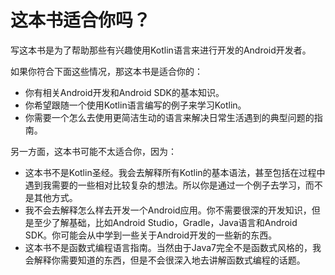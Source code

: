 # 这本书适合你吗？

写这本书是为了帮助那些有兴趣使用Kotlin语言来进行开发的Android开发者。

如果你符合下面这些情况，那这本书是适合你的：
- 你有相关Android开发和Android SDK的基本知识。
- 你希望跟随一个使用Kotlin语言编写的例子来学习Kotlin。
- 你需要一个怎么去使用更简洁生动的语言来解决日常生活遇到的典型问题的指南。

另一方面，这本书可能不太适合你，因为：
- 这本书不是Kotlin圣经。我会去解释所有Kotlin的基本语法，甚至包括在过程中遇到我需要的一些相对比较复杂的想法。所以你是通过一个例子去学习，而不是其他方式。
- 我不会去解释怎么样去开发一个Android应用。你不需要很深的开发知识，但是至少了解基础，比如Android Studio，Gradle，Java语言和Android SDK。你可能会从中学到一些关于Android开发的一些新的东西。
- 这本书不是函数式编程语言指南。当然由于Java7完全不是函数式风格的，我会解释你需要知道的东西，但是不会很深入地去讲解函数式编程的话题。
